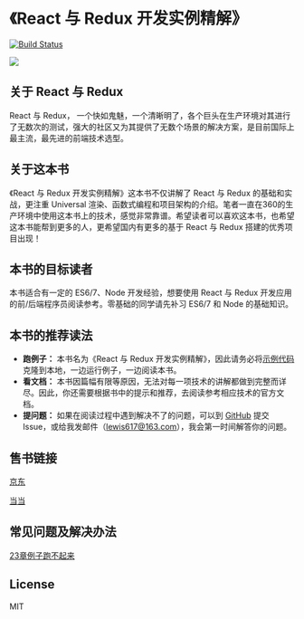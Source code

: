 # 《React 与 Redux 开发实例精解》

[![Build Status](https://travis-ci.org/lewis617/react-redux-book.svg?branch=master)](https://travis-ci.org/lewis617/react-redux-book) 


![](https://raw.githubusercontent.com/lewis617/react-redux-book/master/front-cover.jpg)

## 关于 React 与 Redux

React 与 Redux， 一个快如鬼魅，一个清晰明了，各个巨头在生产环境对其进行了无数次的测试，强大的社区又为其提供了无数个场景的解决方案，是目前国际上最主流，最先进的前端技术选型。

## 关于这本书

《React 与 Redux 开发实例精解》这本书不仅讲解了 React 与 Redux 的基础和实战，更注重 Universal 渲染、函数式编程和项目架构的介绍。笔者一直在360的生产环境中使用这本书上的技术，感觉非常靠谱。希望读者可以喜欢这本书，也希望这本书能帮到更多的人，更希望国内有更多的基于 React 与 Redux 搭建的优秀项目出现！

## 本书的目标读者

本书适合有一定的 ES6/7、Node 开发经验，想要使用 React 与 Redux 开发应用的前/后端程序员阅读参考。零基础的同学请先补习 ES6/7 和 Node 的基础知识。

## 本书的推荐读法

- **跑例子：** 本书名为《React 与 Redux 开发实例精解》，因此请务必将[示例代码](https://github.com/lewis617/react-redux-book)克隆到本地，一边运行例子，一边阅读本书。
- **看文档：** 本书因篇幅有限等原因，无法对每一项技术的讲解都做到完整而详尽。因此，你还需要根据书中的提示和推荐，去阅读参考相应技术的官方文档。
- **提问题：** 如果在阅读过程中遇到解决不了的问题，可以到 [GitHub](https://github.com/lewis617/react-redux-book) 提交 Issue，或给我发邮件（lewis617@163.com），我会第一时间解答你的问题。
  
## 售书链接

[京东](https://item.jd.com/12010463.html)

[当当](http://product.dangdang.com/24145390.html)

## 常见问题及解决办法

[23章例子跑不起来](https://github.com/lewis617/react-redux-book/issues/2)

## License

MIT
